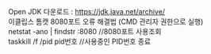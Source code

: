 Open JDK 다운로드 : https://jdk.java.net/archive/
<br>
이클립스 톰캣 8080포트 오류 해결법 (CMD 관리자 권한으로 실행)<br>
netstat -ano | findstr :8080  //8080포트 사용조회<br>
taskkill /f /pid pid번호      //사용중인 PID번호 종료<br>
